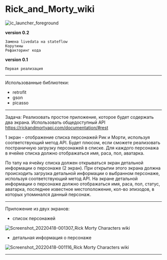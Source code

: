 # Rick_and_Morty_wiki
![ic_launcher_foreground](https://user-images.githubusercontent.com/86518548/156780596-af1db0c0-4bce-4e16-899f-fc87eed8c8c5.png)

**version 0.2**
```
Замена livedata на stateflow
Корутины
Рефакторинг кода
```

**version 0.1**
```
Первая реализация
```

___
Использованные библиотеки:
- retrofit
- gson
- picasso

___
Задача:
Реализовать простое приложение, которое будет содержать два экрана.
Использовать общедоступный API https://rickandmortyapi.com/documentation/#rest

1 экран - отображение списка персонажей Рик и Морти, используя соответствующий метод API. Будет плюсом, если сможете реализовать постраничную загрузку персонажей в списке.
Для каждого персонажа в ячейке списка должно отображаться имя, раса, пол, аватарка.

По тапу на ячейку списка должен открываться экран детальной информации о персонаже (2 экран). При открытии этого экрана должна происходить загрузка детальной информации о выбранном персонаже, используя соответствующий метод API.
На экране детальной информации о персонаже должно отображаться имя, раса, пол, статус, аватарка, последнее известное местоположение, кол-во эпизодов, в которых упоминался данный персонаж.
___
Приложение из двух экранов:
- список персонажей

![Screenshot_20220418-001307_Rick   Morty Characters wiki](https://user-images.githubusercontent.com/86518548/163729115-6e1579c1-16bb-490f-a775-a91e0e53d006.jpg)

- детальная информация о персонаже

![Screenshot_20220418-001116_Rick   Morty Characters wiki](https://user-images.githubusercontent.com/86518548/163729097-5f597c9c-f168-474f-8f9d-1df3869c0363.jpg)

___
